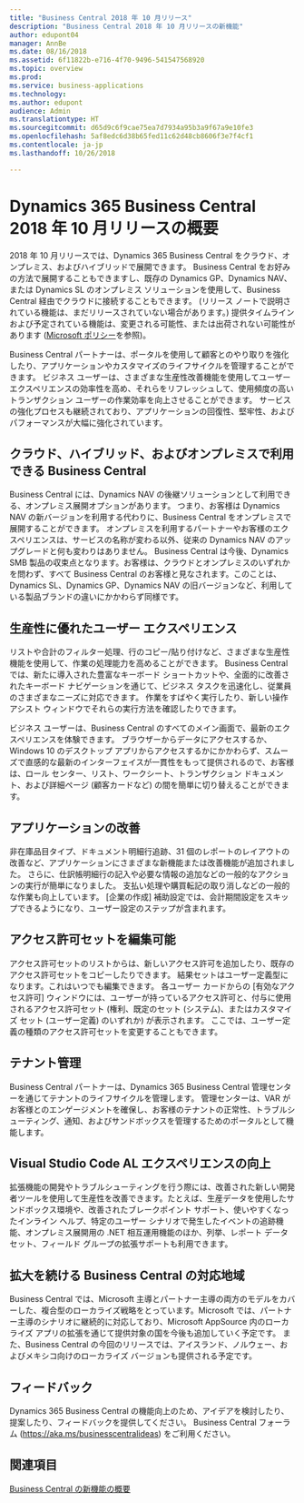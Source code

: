 ```yaml
---
title: "Business Central 2018 年 10 月リリース"
description: "Business Central 2018 年 10 月リリースの新機能"
author: edupont04
manager: AnnBe
ms.date: 08/16/2018
ms.assetid: 6f11822b-e716-4f70-9496-541547568920
ms.topic: overview
ms.prod: 
ms.service: business-applications
ms.technology: 
ms.author: edupont
audience: Admin
ms.translationtype: HT
ms.sourcegitcommit: d65d9c6f9cae75ea7d7934a95b3a9f67a9e10fe3
ms.openlocfilehash: 5af8edc6d38b65fed11c62d48cb8606f3e7f4cf1
ms.contentlocale: ja-jp
ms.lasthandoff: 10/26/2018

---
```




#  <a name="overview-of-dynamics-365-business-central-october-18-release"></a>Dynamics 365 Business Central 2018 年 10 月リリースの概要



2018 年 10 月リリースでは、Dynamics 365 Business Central をクラウド、オンプレミス、およびハイブリッドで展開できます。 Business Central をお好みの方法で展開することもできますし、既存の Dynamics GP、Dynamics NAV、または Dynamics SL のオンプレミス ソリューションを使用して、Business Central 経由でクラウドに接続することもできます。 (リリース ノートで説明されている機能は、まだリリースされていない場合があります。) 提供タイムラインおよび予定されている機能は、変更される可能性、または出荷されない可能性があります ([Microsoft ポリシー](https://go.microsoft.com/fwlink/p/?linkid=2007332)を参照)。  

Business Central パートナーは、ポータルを使用して顧客とのやり取りを強化したり、アプリケーションやカスタマイズのライフサイクルを管理することができます。 ビジネス ユーザーは、さまざまな生産性改善機能を使用してユーザー エクスペリエンスの効率性を高め、それらをリフレッシュして、使用頻度の高いトランザクション ユーザーの作業効率を向上させることができます。 サービスの強化プロセスも継続されており、アプリケーションの回復性、堅牢性、およびパフォーマンスが大幅に強化されています。

## <a name="business-central-everywhere---cloud-hybrid-and-on-premises-availability"></a>クラウド、ハイブリッド、およびオンプレミスで利用できる Business Central 
Business Central には、Dynamics NAV の後継ソリューションとして利用できる、オンプレミス展開オプションがあります。 つまり、お客様は Dynamics NAV の新バージョンを利用する代わりに、Business Central をオンプレミスで展開することができます。 オンプレミスを利用するパートナーやお客様のエクスペリエンスは、サービスの名称が変わる以外、従来の Dynamics NAV のアップグレードと何も変わりはありません。 Business Central は今後、Dynamics SMB 製品の収束点となります。お客様は、クラウドとオンプレミスのいずれかを問わず、すべて Business Central のお客様と見なされます。このことは、Dynamics SL、Dynamics GP、Dynamics NAV の旧バージョンなど、利用している製品ブランドの違いにかかわらず同様です。

## <a name="high-productivity-user-experience"></a>生産性に優れたユーザー エクスペリエンス
リストや合計のフィルター処理、行のコピー/貼り付けなど、さまざまな生産性機能を使用して、作業の処理能力を高めることができます。 Business Central では、新たに導入された豊富なキーボード ショートカットや、全面的に改善されたキーボード ナビゲーションを通じて、ビジネス タスクを迅速化し、従業員のさまざまなニーズに対応できます。 作業をすばやく実行したり、新しい操作アシスト ウィンドウでそれらの実行方法を確認したりできます。

ビジネス ユーザーは、Business Central のすべてのメイン画面で、最新のエクスペリエンスを体験できます。 ブラウザーからデータにアクセスするか、Windows 10 のデスクトップ アプリからアクセスするかにかかわらず、スムーズで直感的な最新のインターフェイスが一貫性をもって提供されるので、お客様は、ロール センター、リスト、ワークシート、トランザクション ドキュメント、および詳細ページ (顧客カードなど) の間を簡単に切り替えることができます。

## <a name="application-improvements"></a>アプリケーションの改善
非在庫品目タイプ、ドキュメント明細行追跡、31 個のレポートのレイアウトの改善など、アプリケーションにさまざまな新機能または改善機能が追加されました。 さらに、仕訳帳明細行の記入や必要な情報の追加などの一般的なアクションの実行が簡単になりました。 支払い処理や購買転記の取り消しなどの一般的な作業も向上しています。 [企業の作成] 補助設定では、会計期間設定をスキップできるようになり、ユーザー設定のステップが含まれます。

## <a name="permission-sets-are-editable"></a>アクセス許可セットを編集可能
アクセス許可セットのリストからは、新しいアクセス許可を追加したり、既存のアクセス許可セットをコピーしたりできます。 結果セットはユーザー定義型になります。これはいつでも編集できます。 各ユーザー カードからの [有効なアクセス許可] ウィンドウには、ユーザーが持っているアクセス許可と、付与に使用されるアクセス許可セット (権利、既定のセット (システム)、またはカスタマイズ セット (ユーザー定義) のいずれか) が表示されます。 ここでは、ユーザー定義の種類のアクセス許可セットを変更することもできます。

## <a name="tenant-administration"></a>テナント管理
Business Central パートナーは、Dynamics 365 Business Central 管理センターを通じてテナントのライフサイクルを管理します。 管理センターは、VAR がお客様とのエンゲージメントを確保し、お客様のテナントの正常性、トラブルシューティング、通知、およびサンドボックスを管理するためのポータルとして機能します。  

## <a name="improved-visual-studio-code-al-experience"></a>Visual Studio Code AL エクスペリエンスの向上
拡張機能の開発やトラブルシューティングを行う際には、改善された新しい開発者ツールを使用して生産性を改善できます。たとえば、生産データを使用したサンドボックス環境や、改善されたブレークポイント サポート、使いやすくなったインライン ヘルプ、特定のユーザー シナリオで発生したイベントの追跡機能、オンプレミス展開用の .NET 相互運用機能のほか、列挙、レポート データ セット、フィールド グループの拡張サポートも利用できます。

## <a name="making-business-central-available-in-new-markets"></a>拡大を続ける Business Central の対応地域
Business Central では、Microsoft 主導とパートナー主導の両方のモデルをカバーした、複合型のローカライズ戦略をとっています。Microsoft では、パートナー主導のシナリオに継続的に対応しており、Microsoft AppSource 内のローカライズ アプリの拡張を通じて提供対象の国を今後も追加していく予定です。 また、Business Central の今回のリリースでは、アイスランド、ノルウェー、およびメキシコ向けのローカライズ バージョンも提供される予定です。  

## <a name="tell-us-what-you-think"></a>フィードバック
Dynamics 365 Business Central の機能向上のため、アイデアを検討したり、提案したり、フィードバックを提供してください。 Business Central フォーラム (https://aka.ms/businesscentralideas) をご利用ください。  

## <a name="see-also"></a>関連項目
[Business Central の新機能の概要](planned-features.md)  

